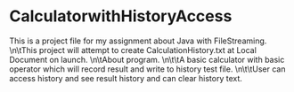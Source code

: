 # CalculatorwithHistoryAccess
This is a project file for my assignment about Java with FileStreaming.
  \n\tThis project will attempt to create CalculationHistory.txt at Local Document on launch.
  \n\tAbout program.
    \n\t\tA basic calculator with basic operator which will record result and write to history test file.
    \n\t\tUser can access history and see result history and can clear history text.
